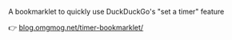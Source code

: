 A bookmarklet to quickly use DuckDuckGo's "set a timer" feature

👉 [blog.omgmog.net/timer-bookmarklet/](https://blog.omgmog.net/timer-bookmarklet/)
